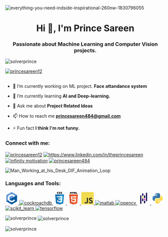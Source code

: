 ![everything-you-need-indside-inspirational-260nw-1830796055](https://user-images.githubusercontent.com/98515024/151513881-2621d7ef-fb77-47cd-88fe-1bb091107685.jpg)

<h1 align="center">Hi 👋, I'm Prince Sareen</h1>
<h3 align="center">Passionate about Machine Learning and Computer Vision projects.</h3>

<p align="left"> <img src="https://komarev.com/ghpvc/?username=solverprince&label=Profile%20views&color=0e75b6&style=flat" alt="solverprince" /> </p>

<p align="left"> <a href="https://twitter.com/princesareen12" target="blank"><img src="https://img.shields.io/twitter/follow/princesareen12?logo=twitter&style=for-the-badge" alt="princesareen12" /></a> </p>

## 

- 🔭 I’m currently working on ML project. **Face attandance system**

- 🌱 I’m currently learning **AI and Deep-learning.**

- 💬 Ask me about **Project Related Ideas**

- 📫 How to reach me **princesareen484@gmail.com**

- ⚡ Fun fact **I think I'm not funny.**

<h3 align="left">Connect with me:</h3>
<p align="left">
<a href="https://twitter.com/princesareen12" target="blank"><img align="center" src="https://raw.githubusercontent.com/rahuldkjain/github-profile-readme-generator/master/src/images/icons/Social/twitter.svg" alt="princesareen12" height="30" width="40" /></a>
<a href="https://linkedin.com/in/theprincesareen" target="blank"><img align="center" src="https://raw.githubusercontent.com/rahuldkjain/github-profile-readme-generator/master/src/images/icons/Social/linked-in-alt.svg" alt="https://www.linkedin.com/in/theprincesareen" height="30" width="40" /></a>
<a href="https://www.youtube.com/c/UCdrPeyAJAS9C7oQUorbOohw" target="blank"><img align="center" src="https://raw.githubusercontent.com/rahuldkjain/github-profile-readme-generator/master/src/images/icons/Social/youtube.svg" alt="infinity motivation" height="30" width="40" /></a>
<a href="https://www.hackerrank.com/princesareen484" target="blank"><img align="center" src="https://raw.githubusercontent.com/rahuldkjain/github-profile-readme-generator/master/src/images/icons/Social/hackerrank.svg" alt="princesareen484" height="30" width="40" /></a>
</p>


![Man_Working_at_his_Desk_GIF_Animation_Loop](https://user-images.githubusercontent.com/98515024/151519352-24a1977e-67d3-4122-806d-db3f5f0748c4.gif)



<h3 align="left">Languages and Tools:</h3>
<p align="left"> <a href="https://www.cprogramming.com/" target="_blank" rel="noreferrer"> <img src="https://raw.githubusercontent.com/devicons/devicon/master/icons/c/c-original.svg" alt="c" width="40" height="40"/> </a> <a href="https://www.cockroachlabs.com/product/cockroachdb/" target="_blank" rel="noreferrer"> <img src="https://cdn.worldvectorlogo.com/logos/cockroachdb.svg" alt="cockroachdb" width="40" height="40"/> </a> <a href="https://www.w3schools.com/css/" target="_blank" rel="noreferrer"> <img src="https://raw.githubusercontent.com/devicons/devicon/master/icons/css3/css3-original-wordmark.svg" alt="css3" width="40" height="40"/> </a> <a href="https://www.w3.org/html/" target="_blank" rel="noreferrer"> <img src="https://raw.githubusercontent.com/devicons/devicon/master/icons/html5/html5-original-wordmark.svg" alt="html5" width="40" height="40"/> </a> <a href="https://developer.mozilla.org/en-US/docs/Web/JavaScript" target="_blank" rel="noreferrer"> <img src="https://raw.githubusercontent.com/devicons/devicon/master/icons/javascript/javascript-original.svg" alt="javascript" width="40" height="40"/> </a> <a href="https://www.mathworks.com/" target="_blank" rel="noreferrer"> <img src="https://upload.wikimedia.org/wikipedia/commons/2/21/Matlab_Logo.png" alt="matlab" width="40" height="40"/> </a> <a href="https://opencv.org/" target="_blank" rel="noreferrer"> <img src="https://www.vectorlogo.zone/logos/opencv/opencv-icon.svg" alt="opencv" width="40" height="40"/> </a> <a href="https://pandas.pydata.org/" target="_blank" rel="noreferrer"> <img src="https://raw.githubusercontent.com/devicons/devicon/2ae2a900d2f041da66e950e4d48052658d850630/icons/pandas/pandas-original.svg" alt="pandas" width="40" height="40"/> </a> <a href="https://www.python.org" target="_blank" rel="noreferrer"> <img src="https://raw.githubusercontent.com/devicons/devicon/master/icons/python/python-original.svg" alt="python" width="40" height="40"/> </a> <a href="https://scikit-learn.org/" target="_blank" rel="noreferrer"> <img src="https://upload.wikimedia.org/wikipedia/commons/0/05/Scikit_learn_logo_small.svg" alt="scikit_learn" width="40" height="40"/> </a> <a href="https://www.tensorflow.org" target="_blank" rel="noreferrer"> <img src="https://www.vectorlogo.zone/logos/tensorflow/tensorflow-icon.svg" alt="tensorflow" width="40" height="40"/> </a> </p>



<p><img align="left" src="https://github-readme-stats.vercel.app/api/top-langs?username=solverprince&show_icons=true&locale=en&layout=compact" alt="solverprince" /></p>

<p>&nbsp;<img align="center" src="https://github-readme-stats.vercel.app/api?username=solverprince&show_icons=true&locale=en" alt="solverprince" /></p>

<p><img align="center" src="https://github-readme-streak-stats.herokuapp.com/?user=solverprince&" alt="solverprince" /></p>

